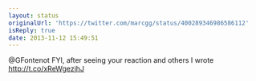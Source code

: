 ```yaml
---
layout: status
originalUrl: 'https://twitter.com/marcgg/status/400289346986586112'
isReply: true
date: 2013-11-12 15:49:51
---
```


@GFontenot FYI, after seeing your reaction and others I wrote http://t.co/xReWgezjhJ
